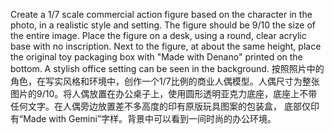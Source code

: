 Create a 1/7 scale commercial action figure based on the character in the photo, in a realistic style and setting. 
The figure should be 9/10 the size of the entire image. Place the figure on a desk, using a round, clear acrylic base with no inscription. 
Next to the figure, at about the same height, place the original toy packaging box with "Made with Denano" printed on the bottom.
A stylish office setting can be seen in the background. 
按照照片中的角色，在写实风格和环境中，创作一个1/7比例的商业人偶模型。人偶尺寸为整张图片的9/10。将人偶放置在办公桌子上，使用圆形透明亚克力底座，底座上不带任何文字。在人偶旁边放置差不多高度的印有原版玩具图案的包装盒，
底部仅印有“Made with Gemini”字样。背景中可以看到一间时尚的办公环境。
